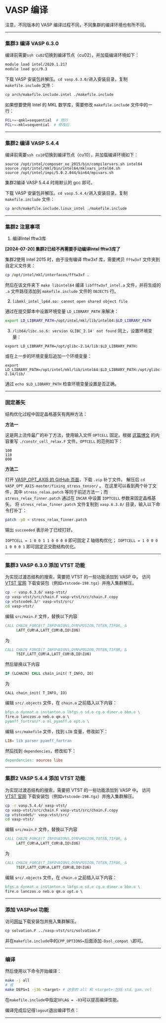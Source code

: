 # VASP 编译

注意，不同版本的 VASP 编译过程不同，不同集群的编译环境也有所不同。

---

### 集群3 编译 VASP 6.3.0

编译前需要`ssh cu02`切换到编译节点（cu02），并加载编译环境如下：
```sh
module load intel/2020.1.217
module load gcc/9.3
```
下载 VASP 安装包并解压。`cd vasp.6.3.0/`进入安装目录，复制 `makefile.include` 文件：
```sh
cp arch/makefile.include.intel ./makefile.include
```
如果想要使用 Intel 的 MKL 数学库，需要修改 `makefile.include` 文件中的一行：
```sh
FCL+=-qmkl=sequential  # 原行
FCL+=-mkl=sequential  # 修改后
```

---

### 集群2 编译 VASP 5.4.4

编译前需要`ssh cu10`切换到编译节点（cu10），并加载编译环境如下：
```
source /opt/intel/composer_xe_2015/bin/compilervars.sh intel64
source /opt/intel/mkl/bin/intel64/mklvars_intel64.sh
source /opt/intel/impi/5.0.2.044/bin64/mpivars.sh
```
集群2编译 VASP 5.4.4 时用默认的 gcc 即可。

下载 VASP 安装包并解压。`cd vasp.5.4.4/`进入安装目录，复制 `makefile.include` 文件：
```sh
cp arch/makefile.include.linux_intel ./makefile.include
```

---

### 集群2 注意事项

1. 编译Intel fftw3库

**[2024-07-20] 集群2已经不再需要手动编译Intel fftw3库了**

集群2使用 Intel 2015 时，由于没有编译 fftw3xf 库，需要拷贝 `fftw3xf` 文件夹到自定义文件夹：
```sh
cp /opt/intel/mkl/interfaces/fftw3xf .
```
然后在该文件夹下 `make libintel64` 编译 `libfftw3xf_intel.a` 文件，并将生成的 `.a` 文件路径添加到 `makefile.include` 文件的 `OBJECTS` 行。

2. `libmkl_intel_lp64.so: cannot open shared object file`

通过在提交脚本中设置环境变量 `LD_LIBRARY_PATH` 来解决：
```sh
export LD_LIBRARY_PATH=/opt/intel/mkl/lib/intel64:$LD_LIBRARY_PATH
```

3. `/lib64/libc.so.6: version GLIBC_2.14' not found`
同上，设置环境变量：
```
export LD_LIBRARY_PATH=/opt/glibc-2.14/lib:$LD_LIBRARY_PATH:
```
或在上一步的环境变量后追加一个环境变量：
```
export LD_LIBRARY_PATH=/opt/intel/mkl/lib/intel64:$LD_LIBRARY_PATH:/opt/glibc-2.14/lib/
```
通过 `echo $LD_LIBRARY_PATH` 检查环境变量设置是否正确。


---

### 固定基矢

结构优化过程中固定晶格基矢有两种方法：

**方法一**

这是网上流传最广的补丁方法，使用输入文件 `OPTCELL` 固定。根据 [这篇博文](https://blog.shishiruqi.com//2019/05/05/constr/) 的内容重写 `./constr_cell_relax.F` 文件。`OPTCELL` 的范例如下：
```
100
110
000
```

**方法二**

打开 [VASP_OPT_AXIS 的 GitHub 页面](https://github.com/Chengcheng-Xiao/VASP_OPT_AXIS)，下载 `.zip` 补丁文件。
解压后 `cd VASP_OPT_AXIS-master/fixing_stress_tensor/` 。
在这里可以看到两个补丁文件，其中 `stress_relax.patch` 等同于前述方法一；而 `stress_relax_finner.patch` 通过在 `INCAR` 中设置 `IOPTCELL` 参数来固定晶格基矢。
将 `stress_relax_finner.patch` 文件复制到 `vasp.6.3.0/` 目录，输入以下命令打补丁：
```sh
patch -p0 < stress_relax_finner.patch
```
输出 `succeeded` 表示补丁已经打好。

`IOPTCELL = 1 0 0 1 1 0 0 0 0` 即可固定 Z 轴结构优化；
`IOPTCELL = 1 0 0 0 1 0 0 0 1` 即可固定正交胞结构优化。

---

### 集群3 VASP 6.3.0 添加 VTST 功能
为实现过渡态结构的搜索，需要把 VTST 的一些功能添加到 VASP 中。
访问 [VTST 官网](https://theory.cm.utexas.edu/vtsttools/download.html) 下载安装包（例如`vtstcode-198.tgz`）并拖入集群解压。

```sh
cp -r vasp.6.3.0/ vasp-vtst/
cp vasp-vtst/src/chain.F vasp-vtst/src/chain.F.copy
cp vtstcode6.3/* vasp-vtst/src/
cd vasp-vtst/
```
编辑 `src/main.F` 文件，替换以下内容
```fortran
CALL CHAIN_FORCE(T_INFO%NIONS,DYN%POSION,TOTEN,TIFOR, &
     LATT_CUR%A,LATT_CUR%B,IO%IU6)
```
为
```fortran
CALL CHAIN_FORCE(T_INFO%NIONS,DYN%POSION,TOTEN,TIFOR, &
     TSIF,LATT_CUR%A,LATT_CUR%B,IO%IU6)
```
然后替换以下内容
```fortran
IF (LCHAIN) CALL chain_init( T_INFO, IO)
```
为
```
CALL chain_init( T_INFO, IO)
```
编辑 `src/.objects` 文件，在 `chain.o` 之前插入以下内容：
```makefile
bfgs.o dynmat.o instanton.o lbfgs.o sd.o cg.o dimer.o bbm.o \
fire.o lanczos.o neb.o qm.o \
pyamff_fortran/*.o ml_pyamff.o opt.o \
```
编辑 `src/makefile` 文件，找到 `LIB` 变量，修改如下：
```makefile
LIB= lib parser pyamff_fortran
```
然后找到 `dependencies`，修改如下：
```makefile
dependencies: sources libs
```

---

### 集群2 VASP 5.4.4 添加 VTST 功能
为实现过渡态结构的搜索，需要把 VTST 的一些功能添加到 VASP 中。
访问 [VTST 官网](https://theory.cm.utexas.edu/vtsttools/download.html) 下载安装包（例如`vtstcode-198.tgz`）并拖入集群解压。

```sh
cp -r vasp.5.4.4/ vasp-vtst/
cp vasp-vtst/src/chain.F vasp-vtst/src/chain.F.copy
cp vtstcode5/* vasp-vtst/src/
cd vasp-vtst/
```
编辑 `src/main.F` 文件，替换以下内容
```fortran
CALL CHAIN_FORCE(T_INFO%NIONS,DYN%POSION,TOTEN,TIFOR, &
     LATT_CUR%A,LATT_CUR%B,IO%IU6)
```
为
```fortran
CALL CHAIN_FORCE(T_INFO%NIONS,DYN%POSION,TOTEN,TIFOR, &
     TSIF,LATT_CUR%A,LATT_CUR%B,IO%IU6)
```
编辑 `src/.objects` 文件，在 `chain.o` 之前插入以下内容：
```makefile
bfgs.o dynmat.o instanton.o lbfgs.o sd.o cg.o dimer.o bbm.o \
fire.o lanczos.o neb.o qm.o opt.o \ 
```

---

### 添加 VASPsol 功能
访问[网址](https://github.com/henniggroup/VASPsol)下载安装包并拖入集群解压。
```sh
cp solvation.F ../vasp-vtst/src/solvation.F
```
并在`makefile.include`中的`CPP_OPTIONS=`后面添加`-Dsol_compat \`即可。

---

### 编译

然后使用以下命令开始编译：
```sh
make -j all
# 或
make DEPS=1 -j36 <target> # 这里的 all 和 <target> 包括 std、gam、ncl
```

在`makefile.include`中指定`OFLAG = -O3`可以提高编译性能。

编译完成后记得`logout`退出编译节点：

---